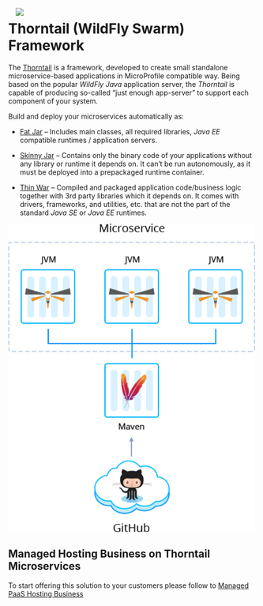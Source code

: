 <p align="center"> 
<img style="padding: 0 15px; float: left;" src="images/wildfly-swarm-logo.png" width="70">
</p>

# Thorntail (WildFly Swarm) Framework

The [Thorntail](https://docs.thorntail.io/) is a framework, developed to create small standalone microservice-based applications in MicroProfile compatible way. Being based on the popular *WildFly Java* application server, the *Thorntail* is capable of producing so-called “just enough app-server” to support each component of your system.

Build and deploy your microservices automatically as:

- [Fat Jar](https://github.com/jelastic-jps/thorntail/tree/master/microservice-fat-jar) – Includes main classes, all required libraries, *Java EE* compatible runtimes / application servers.

- [Skinny Jar](https://github.com/jelastic-jps/thorntail/tree/master/microservice-skinny-jar) – Contains only the binary code of your applications without any library or runtime it depends on. It can’t be run autonomously, as it must be deployed into a prepackaged runtime container.
 
- [Thin War](https://github.com/vlobzakov/thorntail/blob/master) – Compiled and packaged application code/business logic together with 3rd party libraries which it depends on. It comes with drivers, frameworks, and utilities, etc. that are not the part of the standard *Java SE* or *Java EE* runtimes.

<p align="left">
<img src="images/scheme.png" width="500">
</p>

## Managed Hosting Business on Thorntail Microservices
To start offering this solution to your customers please follow to [Managed PaaS Hosting Business](https://jelastic.com/apaas/)
